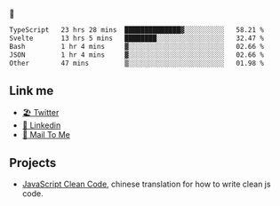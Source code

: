 🤔


<!--START_SECTION:waka-->

```txt
TypeScript   23 hrs 28 mins  ██████████████▓░░░░░░░░░░   58.21 %
Svelte       13 hrs 5 mins   ████████░░░░░░░░░░░░░░░░░   32.47 %
Bash         1 hr 4 mins     ▓░░░░░░░░░░░░░░░░░░░░░░░░   02.66 %
JSON         1 hr 4 mins     ▓░░░░░░░░░░░░░░░░░░░░░░░░   02.66 %
Other        47 mins         ▒░░░░░░░░░░░░░░░░░░░░░░░░   01.98 %
```

<!--END_SECTION:waka-->

## Link me

- [🏖️ Twitter](https://twitter.com/yuetong3yu)
- [🧳 Linkedin](https://www.linkedin.com/in/yuetong3yu)
- [📧 Mail To Me](mailto:yuetong3yu@gmail.com)


## Projects 

- [JavaScript Clean Code](https://js-clean-code-cn.vercel.app/), chinese translation for how to write clean js code.
